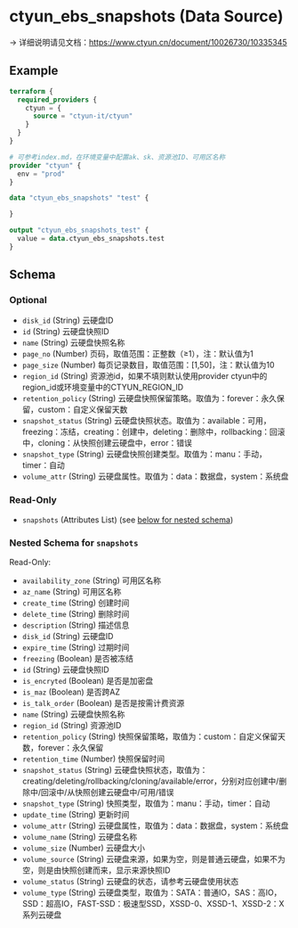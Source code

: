 # ctyun_ebs_snapshots (Data Source)
-> 详细说明请见文档：https://www.ctyun.cn/document/10026730/10335345



## Example

```terraform
terraform {
  required_providers {
    ctyun = {
      source = "ctyun-it/ctyun"
    }
  }
}

# 可参考index.md，在环境变量中配置ak、sk、资源池ID、可用区名称
provider "ctyun" {
  env = "prod"
}

data "ctyun_ebs_snapshots" "test" {

}

output "ctyun_ebs_snapshots_test" {
  value = data.ctyun_ebs_snapshots.test
}
```

<!-- schema generated by tfplugindocs -->
## Schema

### Optional

- `disk_id` (String) 云硬盘ID
- `id` (String) 云硬盘快照ID
- `name` (String) 云硬盘快照名称
- `page_no` (Number) 页码，取值范围：正整数（≥1），注：默认值为1
- `page_size` (Number) 每页记录数目，取值范围：[1,50]，注：默认值为10
- `region_id` (String) 资源池id，如果不填则默认使用provider ctyun中的region_id或环境变量中的CTYUN_REGION_ID
- `retention_policy` (String) 云硬盘快照保留策略。取值为：forever：永久保留，custom：自定义保留天数
- `snapshot_status` (String) 云硬盘快照状态。取值为：available：可用，freezing：冻结，creating：创建中，deleting：删除中，rollbacking：回滚中，cloning：从快照创建云硬盘中，error：错误
- `snapshot_type` (String) 云硬盘快照创建类型。取值为：manu：手动，timer：自动
- `volume_attr` (String) 云硬盘属性。取值为：data：数据盘，system：系统盘

### Read-Only

- `snapshots` (Attributes List) (see [below for nested schema](#nestedatt--snapshots))

<a id="nestedatt--snapshots"></a>
### Nested Schema for `snapshots`

Read-Only:

- `availability_zone` (String) 可用区名称
- `az_name` (String) 可用区名称
- `create_time` (String) 创建时间
- `delete_time` (String) 删除时间
- `description` (String) 描述信息
- `disk_id` (String) 云硬盘ID
- `expire_time` (String) 过期时间
- `freezing` (Boolean) 是否被冻结
- `id` (String) 云硬盘快照ID
- `is_encryted` (Boolean) 是否是加密盘
- `is_maz` (Boolean) 是否跨AZ
- `is_talk_order` (Boolean) 是否是按需计费资源
- `name` (String) 云硬盘快照名称
- `region_id` (String) 资源池ID
- `retention_policy` (String) 快照保留策略，取值为：custom：自定义保留天数，forever：永久保留
- `retention_time` (Number) 快照保留时间
- `snapshot_status` (String) 云硬盘快照状态，取值为：creating/deleting/rollbacking/cloning/available/error，分别对应创建中/删除中/回滚中/从快照创建云硬盘中/可用/错误
- `snapshot_type` (String) 快照类型，取值为：manu：手动，timer：自动
- `update_time` (String) 更新时间
- `volume_attr` (String) 云硬盘属性，取值为：data：数据盘，system：系统盘
- `volume_name` (String) 云硬盘名称
- `volume_size` (Number) 云硬盘大小
- `volume_source` (String) 云硬盘来源，如果为空，则是普通云硬盘，如果不为空，则是由快照创建而来，显示来源快照ID
- `volume_status` (String) 云硬盘的状态，请参考云硬盘使用状态
- `volume_type` (String) 云硬盘类型，取值为：SATA：普通IO，SAS：高IO，SSD：超高IO，FAST-SSD：极速型SSD，XSSD-0、XSSD-1、XSSD-2：X系列云硬盘